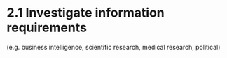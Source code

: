 # 2.1 Investigate information requirements

(e.g. business intelligence,
scientific research, medical research, political)
